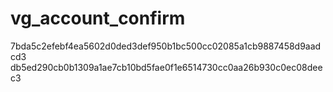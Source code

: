 # vg_account_confirm

7bda5c2efebf4ea5602d0ded3def950b1bc500cc02085a1cb9887458d9aadcd3
db5ed290cb0b1309a1ae7cb10bd5fae0f1e6514730cc0aa26b930c0ec08deec3
